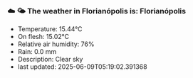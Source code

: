 ### ☁️ 🌤️  The weather in Florianópolis is: Florianópolis

- Temperature: 15.44°C
- On flesh: 15.02°C
- Relative air humidity: 76%
- Rain: 0.0 mm
- Description: Clear sky
- last updated: 2025-06-09T05:19:02.391368
